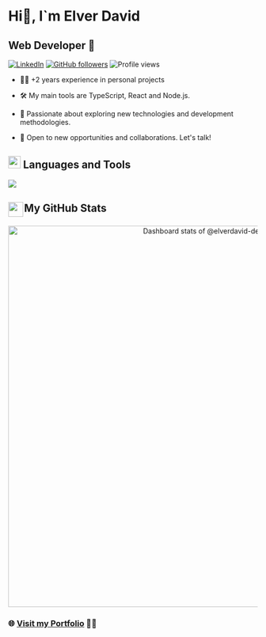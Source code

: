 # Hi👋, I`m Elver David
## Web Developer 🚀

<!-- Section Badges -->
[![LinkedIn](https://img.shields.io/badge/Linkedin-%230077B5.svg?logo=linkedin&logoColor=white)](https://www.linkedin.com/in/elverdavid-dev/)
[![GitHub followers](https://img.shields.io/github/followers/elverdavid-dev?label=Follow&style=social)](https://github.com/elverdavid-dev)
![Profile views](https://komarev.com/ghpvc/?username=elverdavid-dev&label=Profile%20views&color=0e75b6&style=flat)


- 👨‍💻 +2 years experience in personal projects

- 🛠️ My main tools are TypeScript, React and Node.js.

- 🌱 Passionate about exploring new technologies and development methodologies.

- 🤝 Open to new opportunities and collaborations. Let's talk!

<!-- Section lenguages and tools -->

<h2>
<img src="https://media2.giphy.com/media/QssGEmpkyEOhBCb7e1/giphy.gif?cid=ecf05e47a0n3gi1bfqntqmob8g9aid1oyj2wr3ds3mg700bl&rid=giphy.gif" width ="25"> Languages and Tools
</h2>

  <a href="https://skillicons.dev">
    <img src="https://skillicons.dev/icons?i=ts,nextjs,tailwind,react,astro,nestjs,html,css,js,mongodb,&perline=8" />
  </a>



<h2 style="display:flex; gap:0px 2px;">
 <img src="https://media.giphy.com/media/iY8CRBdQXODJSCERIr/giphy.gif" width="30">My GitHub Stats
</h2>
<a href="https://next.ossinsight.io/widgets/official/compose-user-dashboard-stats?user_id=91912264" target="_blank" style="display: block" align="center">
  <picture>
    <source media="(prefers-color-scheme: dark)" srcset="https://next.ossinsight.io/widgets/official/compose-user-dashboard-stats/thumbnail.png?user_id=91912264&image_size=auto&color_scheme=dark" width="771" height="auto">
    <img alt="Dashboard stats of @elverdavid-dev" src="https://next.ossinsight.io/widgets/official/compose-user-dashboard-stats/thumbnail.png?user_id=91912264&image_size=auto&color_scheme=light" width="771" height="auto">
  </picture>
</a>

### 🌐 [Visit my Portfolio](https://www.elvportafolio.website/) 🚀🌟
